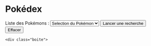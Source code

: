 <!DOCTYPE html>
<html lang="fr">
<head>
    <meta charset="UTF-8">
    <link rel="stylesheet" href="styles.css">
    <title>Document</title>
</head>
<body>
    

<!-- contenue du site -->

<div class="titre">
<h1 >Pokédex</h1>
</div>

<div class="recherche">
<label for="pokedex">Liste des Pokémons :</label>            
<select name="poke" id="pokedex"><option value="blablza">  Selection du Pokémon  </option></select>
<button  class="rech" id ="rechercher">Lancer une recherche   </button>
<form><input Type="button" value="Effacer" onClick="history.go(0)"></form>
</div>



    <div class="boite">
<div class="resultat">
<h1 id="name">    </h1>
<h1 id="pv">      </h1>
<h1 id="type">    </h1>
<h1 id="idp">     </h1>
<h1 id="taille">  </h1>
<h1 id="poids">   </h1>
<img id="img" src="" >  
</div>
    </div>
<script src="pokemon-data.js"></script>

</body>
</html>
